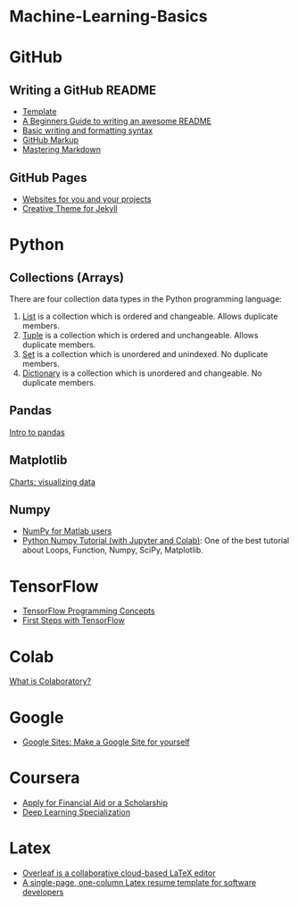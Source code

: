 # Machine-Learning-Basics

# GitHub

## Writing a GitHub README

* [Template](https://gist.github.com/PurpleBooth/109311bb0361f32d87a2)
* [A Beginners Guide to writing an awesome README](https://medium.com/@meakaakka/a-beginners-guide-to-writing-a-kickass-readme-7ac01da88ab3)
* [Basic writing and formatting syntax](https://docs.github.com/en/free-pro-team@latest/github/writing-on-github/basic-writing-and-formatting-syntax)
* [GitHub Markup](https://github.com/github/markup/blob/master/README.md)
* [Mastering Markdown](https://guides.github.com/features/mastering-markdown/)

## GitHub Pages

* [Websites for you and your projects](https://pages.github.com/)
* [Creative Theme for Jekyll](https://github.com/volny/creative-theme-jekyll)

# Python 

## Collections (Arrays)

There are four collection data types in the Python programming language:

1. [List](https://www.w3schools.com/python/python_lists.asp) is a collection which is ordered and changeable. Allows duplicate members.
1. [Tuple](https://www.w3schools.com/python/python_tuples.asp) is a collection which is ordered and unchangeable. Allows duplicate members.
1. [Set](https://www.w3schools.com/python/python_sets.asp) is a collection which is unordered and unindexed. No duplicate members.
1. [Dictionary](https://www.w3schools.com/python/python_dictionaries.asp) is a collection which is unordered and changeable. No duplicate members.

## Pandas
[Intro to pandas](https://colab.research.google.com/notebooks/mlcc/intro_to_pandas.ipynb#scrollTo=rHLcriKWLRe4)

## Matplotlib

[Charts: visualizing data](https://colab.research.google.com/notebooks/charts.ipynb#scrollTo=xNzEBRkzL3B0)

## Numpy

* [NumPy for Matlab users](https://numpy.org/doc/stable/user/numpy-for-matlab-users.html)
* [Python Numpy Tutorial (with Jupyter and Colab)](https://cs231n.github.io/python-numpy-tutorial/): One of the best tutorial about Loops, Function, Numpy, SciPy, Matplotlib.

# TensorFlow
* [TensorFlow Programming Concepts](https://colab.research.google.com/notebooks/mlcc/tensorflow_programming_concepts.ipynb#scrollTo=rFpcvnCJ4Xkf)
* [First Steps with TensorFlow](https://colab.research.google.com/notebooks/mlcc/first_steps_with_tensor_flow.ipynb)
# Colab
[What is Colaboratory?](https://colab.research.google.com/notebooks/intro.ipynb#scrollTo=5fCEDCU_qrC0)

# Google

* [Google Sites: Make a Google Site for yourself](https://sites.google.com/new)

# Coursera

* [Apply for Financial Aid or a Scholarship](https://learner.coursera.help/hc/en-us/articles/209819033-Apply-for-Financial-Aid-or-a-Scholarship)
* [Deep Learning Specialization](https://www.coursera.org/specializations/deep-learning)

# Latex

* [Overleaf is a collaborative cloud-based LaTeX editor](https://www.overleaf.com/)
* [A single-page, one-column Latex resume template for software developers](https://github.com/sb2nov/resume)
